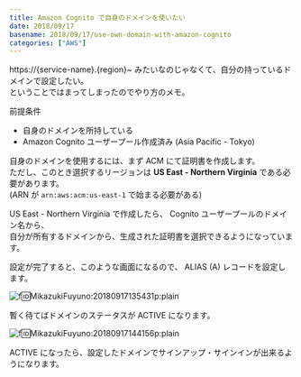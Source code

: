 ```yaml
---
title: Amazon Cognito で自身のドメインを使いたい
date: 2018/09/17
basename: 2018/09/17/use-own-domain-with-amazon-cognito
categories: ["AWS"]
---
```


https://{service-name}.{region}~ みたいなのじゃなくて、自分の持っているドメインで設定したい。  
ということではまってしまったのでやり方のメモ。

前提条件

- 自身のドメインを所持している
- Amazon Cognito ユーザープール作成済み (Asia Pacific - Tokyo)

自身のドメインを使用するには、まず ACM にて証明書を作成します。  
ただし、このとき選択するリージョンは **US East - Northern Virginia** である必要があります。  
(ARN が `arn:aws:acm:us-east-1` で始まる必要がある)

US East - Northern Virginia で作成したら、 Cognito ユーザープールのドメイン名から、  
自分が所有するドメインから、生成された証明書を選択できるようになっています。

設定が完了すると、このような画面になるので、 ALIAS (A) レコードを設定します。

![f:id:MikazukiFuyuno:20180917135431p:plain](https://assets.natsuneko.blog/images/20180917/20180917135431.png "f:id:MikazukiFuyuno:20180917135431p:plain")

暫く待てばドメインのステータスが ACTIVE になります。

![f:id:MikazukiFuyuno:20180917144156p:plain](https://assets.natsuneko.blog/images/20180917/20180917144156.png "f:id:MikazukiFuyuno:20180917144156p:plain")

ACTIVE になったら、設定したドメインでサインアップ・サインインが出来るようになります。
